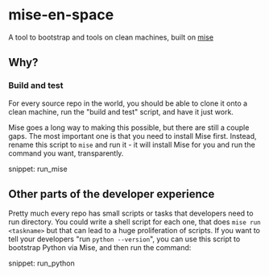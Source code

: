 # mise-en-space

A tool to bootstrap and tools on clean machines, built on [mise](https://mise.jdx.dev/)

## Why?

### Build and test

For every source repo in the world, you should be able to clone it onto a clean machine, run the "build and test" script, and have it just work. 

Mise goes a long way to making this possible, but there are still a couple gaps. The most important one is that you need to install Mise first. Instead, rename this script to `mise` and run it - it will install Mise for you and run the command you want, transparently.

snippet: run_mise

## Other parts of the developer experience

Pretty much every repo has small scripts or tasks that developers need to run directory. You could write a shell script for each one, that does `mise run <taskname>` but that can lead to a huge proliferation of scripts. If you want to tell your developers "run `python --version`", you can use this script to bootstrap Python via Mise, and then run the command:

snippet: run_python

